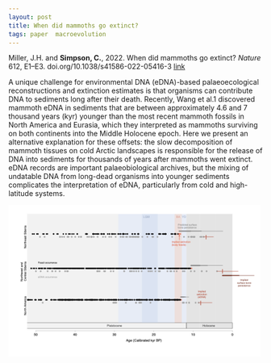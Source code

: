 ```yaml
---
layout: post
title: When did mammoths go extinct? 
tags: paper  macroevolution 
---
```


Miller, J.H. and **Simpson, C.**, 2022. When did mammoths go extinct? *Nature* 612, E1–E3. doi.org/10.1038/s41586-022-05416-3 [link](https://rdcu.be/c0KDa)

A unique challenge for environmental DNA (eDNA)-based palaeoecological reconstructions and extinction estimates is that organisms can contribute DNA to sediments long after their death. Recently, Wang et al.1 discovered mammoth eDNA in sediments that are between approximately 4.6 and 7 thousand years (kyr) younger than the most recent mammoth fossils in North America and Eurasia, which they interpreted as mammoths surviving on both continents into the Middle Holocene epoch. Here we present an alternative explanation for these offsets: the slow decomposition of mammoth tissues on cold Arctic landscapes is responsible for the release of DNA into sediments for thousands of years after mammoths went extinct. eDNA records are important palaeobiological archives, but the mixing of undatable DNA from long-dead organisms into younger sediments complicates the interpretation of eDNA, particularly from cold and high-latitude systems.

<img src="/assets/img/mammoth2.png"  width = "500px"/>
